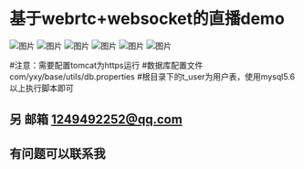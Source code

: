 # 基于webrtc+websocket的直播demo 

![图片](https://github.com/cdoer/webrtcLiveSimple/blob/master/image/login.png)
![图片](https://github.com/cdoer/webrtcLiveSimple/blob/master/image/reg.png)
![图片](https://github.com/cdoer/webrtcLiveSimple/blob/master/image/main.png)
![图片](https://github.com/cdoer/webrtcLiveSimple/blob/master/image/user2_main.png)
![图片](https://github.com/cdoer/webrtcLiveSimple/blob/master/image/room.png)
![图片](https://github.com/cdoer/webrtcLiveSimple/treblobe/master/image/user2_room.png)


#注意：需要配置tomcat为https运行
#数据库配置文件 com/yxy/base/utils/db.properties
#根目录下的t_user为用户表，使用mysql5.6以上执行脚本即可

## 另  邮箱 1249492252@qq.com
## 有问题可以联系我
